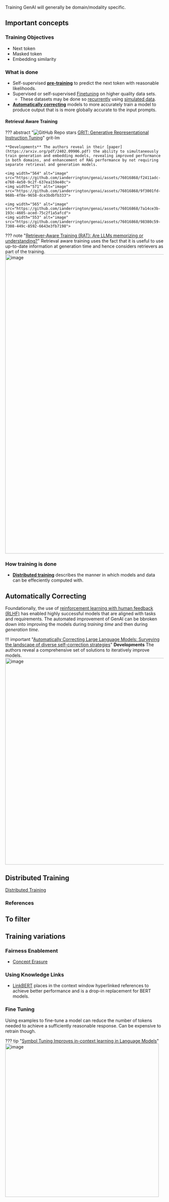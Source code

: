 Training GenAI will generally be domain/modality specific.

## Important concepts
### Training Objectives

- Next token
- Masked token
- Embedding similarity

### What is done 
- Self-supervised [**pre-training**](pre-training.md) to predict the next token with reasonable likelihoods.
- Supervised or self-supervised [Finetuning](./finetuning.md) on higher quality data sets.
    - These datasets may be done so [recurrently](./recurrent.md) using [simulated data](../../data/preparation/augmentation.md).
- [**Automatically correcting**](#automatic-correction) models to more accurately train a model to produce output that is is more globally accurate to the input prompts.

#### Retrieval Aware Training


??? abstract "![GitHub Repo stars](https://badgen.net/github/stars/ContextualAI/gritlm) [GRIT: Generative Representational Instruction Tuning](https://github.com/ContextualAI/gritlm)" grit-lm
 
    **Developments** The authors reveal in their [paper](https://arxiv.org/pdf/2402.09906.pdf) the ability to simultaneously train generation and embedding models, revealing improved performance in both domains, and enhancement of RAG performance by not requiring separate retrieval and generation models. 
    
    <img width="564" alt="image" src="https://github.com/ianderrington/genai/assets/76016868/f2411adc-e760-4e50-9c2f-637ea159e40c">
    <img width="571" alt="image" src="https://github.com/ianderrington/genai/assets/76016868/9f3001fd-968b-4f8e-9658-dce3bdbfb333">

    <img width="565" alt="image" src="https://github.com/ianderrington/genai/assets/76016868/7a14ce3b-193c-4605-aced-75c2f1a5afcd">
    <img width="553" alt="image" src="https://github.com/ianderrington/genai/assets/76016868/98380c59-7308-449c-8592-6643e3fb7198">

??? note "[Retriever-Aware Training (RAT): Are LLMs memorizing or understanding?](https://gorilla.cs.berkeley.edu/blogs/3_retriever_aware_training.html)"
    Retrieval aware training uses the fact that it is useful to use up-to-date information at generation time and hence considers retrievers as part of the training.
    <img width="952" alt="image" src="https://github.com/ianderrington/genai/assets/76016868/285ea9b4-75e8-4762-b1bf-b63597a463f1">
 




### How training is done

- [**Distributed training**](./distributed.md) describes the manner in which models and data can be effeciently computed with. 


## Automatically Correcting 

Foundationally, the use of [reinforcement learning with human feedback (RLHF)](./feedback.md#rlhf) has enabled highly successful models that are aligned with tasks and requirements. The automated improvement of GenAI can be bbroken down into improving the models during _training time_ and then during _generation time_. 

!!! important "[Automatically Correcting Large Language Models: Surveying the landscape of diverse self-correction strategies](https://arxiv.org/pdf/2308.03188.pdf)"
    **Developments** The authors reveal a comprehensive set of solutions to iteratively improve models.
    <img width="657" alt="image" src="https://github.com/ianderrington/genai/assets/76016868/961478b0-a40a-4c61-8ff7-f86c93633954">

## Distributed Training
[Distributed Training](https://neptune.ai/blog/distributed-training)

### References


## To filter

## Training variations
### Fairness Enablement

- [Concept Erasure](https://arxiv.org/pdf/2306.03819.pdf)

### Using Knowledge Links

- [LinkBERT](https://github.com/michiyasunaga/LinkBERT) places in the context window hyperlinked references to achieve better performance and is a drop-in replacement for BERT models.

### Fine Tuning

Using examples to fine-tune a model can reduce the number of tokens needed to achieve a sufficiently reasonable response. Can be expensive to retrain though.


??? tip "[Symbol Tuning Improves in-context learning in Language Models](https://arxiv.org/pdf/2305.08298.pdf)"
    <img width="488" alt="image" src="https://github.com/ianderrington/general/assets/76016868/a75d4a36-0e20-4259-bd10-c7180b5468b5">


